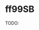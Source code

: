 # ff99SB

TODO:

<!-- REFERENCES -->

[^hornak2006comparison]: Hornak, V., Abel, R., Okur, A., Strockbine, B., Roitberg, A., & Simmerling, C. (2006). Comparison of multiple Amber force fields and development of improved protein backbone parameters. Proteins: Structure, Function, and Bioinformatics, 65(3), 712-725. DOI: [10.1002/prot.21123](https://doi.org/10.1002/prot.21123)
